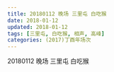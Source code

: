 ```yaml
---
title: 20180112 晚场 三里屯 白吃猴
date: 2018-01-12
updated: 2018-01-12
tags: [三里屯, 白吃猴, 相声, 高峰] 
categories: (2017)丁酉年场次 
---
```

20180112 晚场 三里屯 白吃猴
